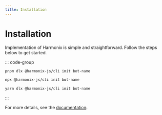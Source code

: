 ```yaml
---
title: Installation
---
```


# Installation

Implementation of Harmonix is simple and straightforward. Follow the steps below to get started.

::: code-group

```sh [pnpm]
pnpm dlx @harmonix-js/cli init bot-name
```

```sh [npm]
npx @harmonix-js/cli init bot-name
```

```sh [yarn]
yarn dlx @harmonix-js/cli init bot-name
```

:::

For more details, see the [documentation](packages/lucide.md).
